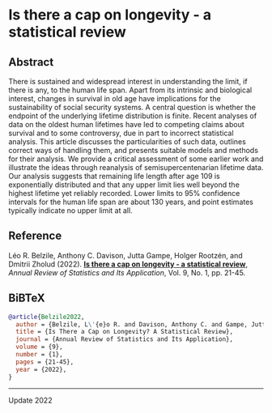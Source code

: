 # Is there a cap on longevity - a statistical review

## Abstract
There is sustained and widespread interest in understanding the limit, if there is any, to the human life span. Apart from its intrinsic and biological interest, changes in survival in old age have implications for the sustainability of social security systems. A central question is whether the endpoint of the underlying lifetime distribution is finite. Recent analyses of data on the oldest human lifetimes have led to competing claims about survival and to some controversy, due in part to incorrect statistical analysis. This article discusses the particularities of such data, outlines correct ways of handling them, and presents suitable models and methods for their analysis. We provide a critical assessment of some earlier work and illustrate the ideas through reanalysis of semisupercentenarian lifetime data. Our analysis suggests that remaining life length after age 109 is exponentially distributed and that any upper limit lies well beyond the highest lifetime yet reliably recorded. Lower limits to 95% confidence intervals for the human life span are about 130 years, and point estimates typically indicate no upper limit at all.

## Reference
Léo R. Belzile, Anthony C. Davison, Jutta Gampe, Holger Rootzén, and Dmitrii Zholud (2022). [**Is there a cap on longevity - a statistical review**](https://doi.org/10.1146/annurev-statistics-040120-025426), *Annual Review of Statistics and Its Application*, Vol. 9, No. 1, pp. 21-45.

## BiBTeX

``` BiBTeX
@article{Belzile2022,
  author = {Belzile, L\'{e}o R. and Davison, Anthony C. and Gampe, Jutta and Rootz\'{e}n, Holger and Zholud, Dmitrii},
  title = {Is There a Cap on Longevity? A Statistical Review},
  journal = {Annual Review of Statistics and Its Application},
  volume = {9},
  number = {1},
  pages = {21-45},
  year = {2022},
}

```

---
Update 2022
